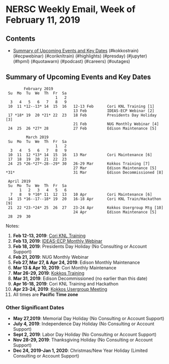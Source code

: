# NERSC Weekly Email, Week of February 11, 2019 #

## Contents ## 

- [Summary of Upcoming Events and Key Dates](#dates)
(#kokkostrain)
(#ecpwebinar)
(#coriknltrain)
(#highlights)
(#presday)
(#jupyter)
(#hpml)
(#quotawarn)
(#podcast)
(#careers)
(#outages)

## Summary of Upcoming Events and Key Dates <a name="dates"/> ##

            February 2019
     Su  Mo  Tu  We  Th  Fr  Sa
                          1   2
      3   4   5   6   7   8   9   
     10  11 *12--13* 14  15  16   12-13 Feb      Cori KNL Training [1]
                                  13 Feb         IDEAS-ECP Webinar [2]
     17 *18* 19  20 *21* 22  23   18 Feb         Presidents Day Holiday [3]
                                  21 Feb         NUG Monthly Webinar [4]
     24  25  26 *27* 28           27 Feb         Edison Maintenance [5]

             March 2019
     Su  Mo  Tu  We  Th  Fr  Sa
                          1   2
      3   4   5   6   7   8   9   
     10  11  12 *13* 14  15  16   13 Mar         Cori Maintenance [6]
     17  18  19  20  21  22  23
     24  25 *26-*27*-28--29* 30   26-29 Mar      Kokkos Training [7]
                                  27 Mar         Edison Maintenance [5]
    *31*                          31 Mar         Edison Decommissioned [8]

     April 2019
     Su  Mo  Tu  We  Th  Fr  Sa
          1   2   3   4   5   6
      7   8   9 *10* 11  12  13   10 Apr         Cori Maintenance [6]
     14  15 *16--17--18* 19  20   16-18 Apr      Cori KNL Train/Hackathon [9]
     21  22 *23-*24* 25  26  27   23-24 Apr      Kokkos Usergroup Mtg [10]
                                  24 Apr         Edison Maintenance [5]
     28  29  30


Notes:

1. **Feb 12-13, 2019**: [Cori KNL Training](#coriknltrain)
2. **Feb 13, 2019**: [IDEAS-ECP Monthly Webinar](#ecpwebinar)
3. **Feb 18, 2019**: Presidents Day Holiday (No Consulting or Account Support)
4. **Feb 21, 2019**: NUG Monthly Webinar
5. **Feb 27, Mar 27, & Apr 24, 2019**: Edison Monthly Maintenance
6. **Mar 13 & Apr 10, 2019**: Cori Monthly Maintenance
7. **Mar 26-29, 2019**: [Kokkos Training](#kokkostrain)
8. **Mar 31, 2019**: Edison Decommissioned (no earlier than this date)
9. **Apr 16-18, 2019**: Cori KNL Training and Hackathon
10. **Apr 23-24, 2019**: [Kokkos Usergroup Meeting](https://www.exascaleproject.org/event/kokkosusermtg/)
11. All times are **Pacific Time zone**


### Other Significant Dates ###
- **May 27,2019**: Memorial Day Holiday (No Consulting or Account Support)
- **July 4, 2019**: Independence Day Holiday (No Consulting or Account Support)
- **Sept 2, 2019**: Labor Day Holiday (No Consulting or Account Support)
- **Nov 28-29, 2019**: Thanksgiving Holiday (No Consulting or Account Support)
- **Dec 24, 2019-Jan 1, 2020**: Christmas/New Year Holiday (Limited Consulting or Account Support)

